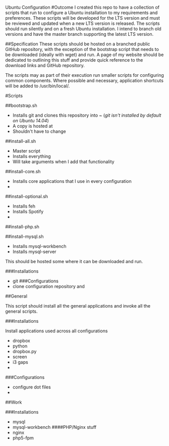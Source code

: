 Ubuntu Configuration
#Outcome
I created this repo to have a collection of scripts that run to configure a Ubuntu installation to my requirements and preferences. These scripts will be developed for the LTS version and must be reviewed and updated when a new LTS version is released. The scripts should run silently and on a fresh Ubuntu installation. I intend to branch old versions and have the master branch supporting the latest LTS version. 

##Specification
These scripts should be hosted on a branched public GitHub repository, with the exception of the bootstrap script that needs to be downloaded (ideally with wget) and run. A page of my website should be dedicated to outlining this stuff and provide quick reference to the download links and GitHub repository.

The scripts may as part of their execution run smaller scripts for configuring common components. Where possible and necessary, application shortcuts will be added to /usr/bin/local/.

#Scripts

##bootstrap.sh
- Installs git and clones this repository into ~ (*git isn't installed by default on Ubuntu 14.04*)
- A copy is hosted at [](http://jakestanley.net/bootstrap.sh)
- Shouldn't have to change

##install-all.sh
- Master script
- Installs everything
- Will take arguments when I add that functionality

##install-core.sh
- Installs core applications that I use in every configuration
- 

##install-optional.sh
- Installs feh
- Installs Spotify
- 

##install-php.sh


##install-mysql.sh
- Installs mysql-workbench
- Installs mysql-server

This should be hosted some where it can be downloaded and run.
 
###Installations
- git
###Configurations
- clone configuration repository and 

##General

This script should install all the general applications and invoke all the general scripts.

###Installations

Install applications used across all configurations
- dropbox
- python
- dropbox.py
- screen
- i3 gaps
- 
###Configurations
- configure dot files
- 

##Work

###Installations
- mysql
- mysql-workbench
####PHP/Nginx stuff
- nginx
- php5-fpm